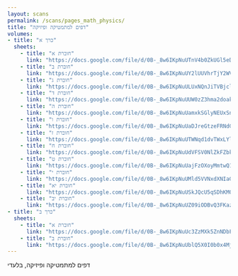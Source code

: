 ```yaml
---
layout: scans
permalink: /scans/pages_math_physics/
title: "דפים למתמטיקה ופיזיקה"
volumes:
- title: "כרך א"
  sheets:
    - title: "חוברת א"
      link: "https://docs.google.com/file/d/0B-_8w6IKpNuUTnV4b0ZkUGl5eDQ/preview"
    - title: "חוברת ב"
      link: "https://docs.google.com/file/d/0B-_8w6IKpNuUY2lUUVhrTjY2WVE/preview"
    - title: "חוברת ג"
      link: "https://docs.google.com/file/d/0B-_8w6IKpNuULUxNQnJiTVBjclU/preview"
    - title: "חוברת ד"
      link: "https://docs.google.com/file/d/0B-_8w6IKpNuUUW0zZ3hma2doakU/preview"
    - title: "חוברת ה"
      link: "https://docs.google.com/file/d/0B-_8w6IKpNuUamxkSGlyNEUxSnc/preview"
    - title: "חוברת ו"
      link: "https://docs.google.com/file/d/0B-_8w6IKpNuUaDJreGtzeFRNdG8/preview"
    - title: "חוברת ז"
      link: "https://docs.google.com/file/d/0B-_8w6IKpNuUTWNqd1dvTWxLYlU/preview"
    - title: "חוברת ח"
      link: "https://docs.google.com/file/d/0B-_8w6IKpNuUdVFSV0NlZkFZbkU/preview"
    - title: "חוברת ט"
      link: "https://docs.google.com/file/d/0B-_8w6IKpNuUajFzOXoyMmtwQ1U/preview"
    - title: "חוברת י"
      link: "https://docs.google.com/file/d/0B-_8w6IKpNuUMld5VVNxdXNIaG8/preview"
    - title: "חוברת יא"
      link: "https://docs.google.com/file/d/0B-_8w6IKpNuUSkJQcU5qSDhKM00/preview"
    - title: "חוברת יב"
      link: "https://docs.google.com/file/d/0B-_8w6IKpNuUZ09iODBvQ3FKazg/preview"
- title: "כרך ב"
  sheets:
    - title: "חוברת א"
      link: "https://docs.google.com/file/d/0B-_8w6IKpNuUc3ZzMXk5ZnNDbFE/preview"
    - title: "חוברת ב"
      link: "https://docs.google.com/file/d/0B-_8w6IKpNuUblQ5X0I0b0x4Mjg/preview"
---
```

דפים למתמטיקה ופיזיקה, בלעדי